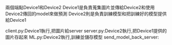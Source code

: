 兩個端點Device1和Device2
Device1是負責蒐集圖片並傳給Device2和使用Device2傳回的model來做預測
Device2則是負責訓練模型和把訓練好的模型提供給Device1

client.py:Device1執行,把圖片給server
server.py:Device2執行,把Device1提供的圖片存起來
ML.py:Device2執行,訓練並儲存模型
send_model_back_server:
